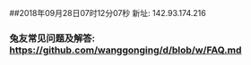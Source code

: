 ##2018年09月28日07时12分07秒 新址: 142.93.174.216
### 兔友常见问题及解答: https://github.com/wanggonging/d/blob/w/FAQ.md
